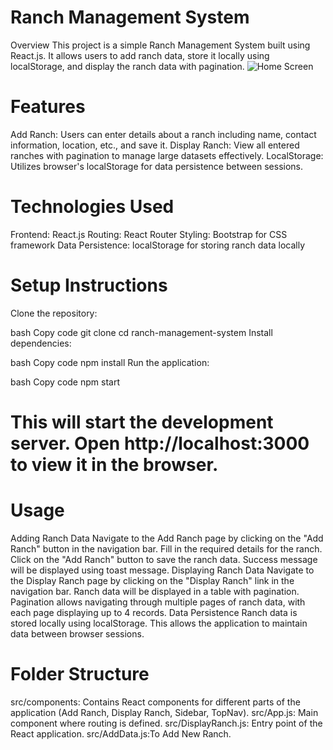 # Ranch Management System
Overview
This project is a simple Ranch Management System built using React.js. It allows users to add ranch data, store it locally using localStorage, and display the ranch data with pagination.
![Home Screen](https://github.com/user-attachments/assets/ad4b7fad-fd49-42ea-ba65-966a23b53e06)

# Features 

 Add Ranch: Users can enter details about a ranch including name, contact information, location, etc., and save it.
Display Ranch: View all entered ranches with pagination to manage large datasets effectively.
LocalStorage: Utilizes browser's localStorage for data persistence between sessions.

# Technologies Used
Frontend: React.js
Routing: React Router
Styling: Bootstrap for CSS framework
Data Persistence: localStorage for storing ranch data locally


# Setup Instructions
Clone the repository:

bash
Copy code
git clone <repository-url>
cd ranch-management-system
Install dependencies:

bash
Copy code
npm install
Run the application:

bash
Copy code
npm start
# This will start the development server. Open http://localhost:3000 to view it in the browser.

# Usage
Adding Ranch Data
Navigate to the Add Ranch page by clicking on the "Add Ranch" button in the navigation bar.
Fill in the required details for the ranch.
Click on the "Add Ranch" button to save the ranch data.
Success message will be displayed using toast message.
Displaying Ranch Data
Navigate to the Display Ranch page by clicking on the "Display Ranch" link in the navigation bar.
Ranch data will be displayed in a table with pagination.
Pagination allows navigating through multiple pages of ranch data, with each page displaying up to 4 records.
Data Persistence
Ranch data is stored locally using localStorage. This allows the application to maintain data between browser sessions.



# Folder Structure
src/components: Contains React components for different parts of the application (Add Ranch, Display Ranch, Sidebar, TopNav).
src/App.js: Main component where routing is defined.
src/DisplayRanch.js: Entry point of the React application.
src/AddData.js:To Add New Ranch.


